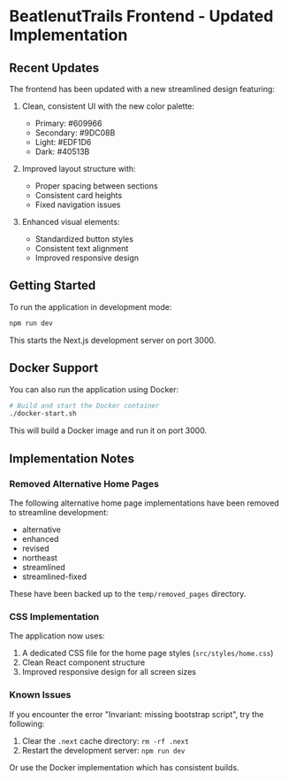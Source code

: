 # BeatlenutTrails Frontend - Updated Implementation

## Recent Updates

The frontend has been updated with a new streamlined design featuring:

1. Clean, consistent UI with the new color palette:
   - Primary: #609966
   - Secondary: #9DC08B
   - Light: #EDF1D6
   - Dark: #40513B

2. Improved layout structure with:
   - Proper spacing between sections
   - Consistent card heights
   - Fixed navigation issues

3. Enhanced visual elements:
   - Standardized button styles
   - Consistent text alignment
   - Improved responsive design

## Getting Started

To run the application in development mode:

```bash
npm run dev
```

This starts the Next.js development server on port 3000.

## Docker Support

You can also run the application using Docker:

```bash
# Build and start the Docker container
./docker-start.sh
```

This will build a Docker image and run it on port 3000.

## Implementation Notes

### Removed Alternative Home Pages

The following alternative home page implementations have been removed to streamline development:

- alternative
- enhanced
- revised
- northeast
- streamlined
- streamlined-fixed

These have been backed up to the `temp/removed_pages` directory.

### CSS Implementation

The application now uses:

1. A dedicated CSS file for the home page styles (`src/styles/home.css`)
2. Clean React component structure
3. Improved responsive design for all screen sizes

### Known Issues

If you encounter the error "Invariant: missing bootstrap script", try the following:

1. Clear the `.next` cache directory: `rm -rf .next`
2. Restart the development server: `npm run dev`

Or use the Docker implementation which has consistent builds.